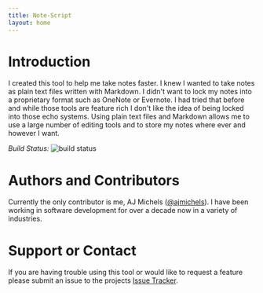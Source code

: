 ```yaml
---
title: Note-Script
layout: home
---
```


# Introduction
I created this tool to help me take notes faster. I knew I wanted to take notes as plain text files written with Markdown. I didn't want to lock my notes into a proprietary format such as OneNote or Evernote. I had tried that before and while those tools are feature rich I don't like the idea of being locked into those echo systems. Using plain text files and Markdown allows me to use a large number of editing tools and to store my notes where ever and however I want.

*Build Status:* ![build status](https://travis-ci.org/ajmichels/note-script.svg?branch=master)

# Authors and Contributors
Currently the only contributor is me, AJ Michels ([@ajmichels](https://github.com/ajmichels)). I have been working in software development for over a decade now in a variety of industries.

# Support or Contact
If you are having trouble using this tool or would like to request a feature please submit an issue to the projects [Issue Tracker](https://github.com/ajmichels/note-script/issues).
